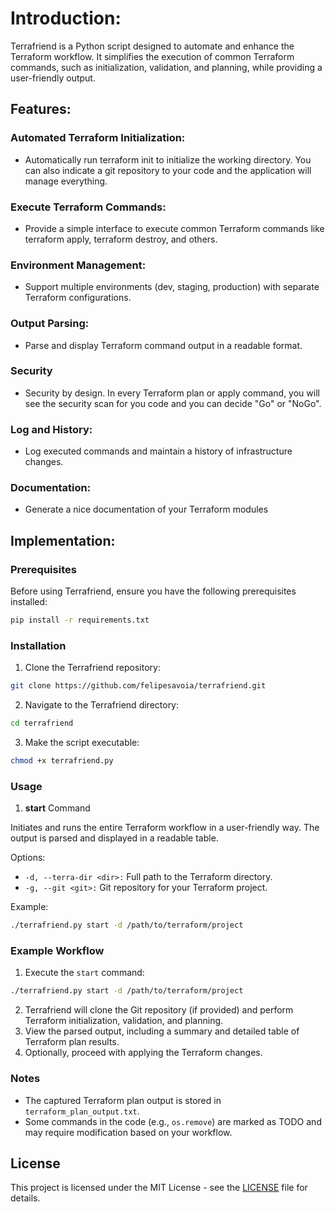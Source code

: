 # Introduction:

Terrafriend is a Python script designed to automate and enhance the Terraform workflow. It simplifies the execution of common Terraform commands, such as initialization, validation, and planning, while providing a user-friendly output.

## Features:

### Automated Terraform Initialization:

* Automatically run terraform init to initialize the working directory. You can also indicate a git repository to your code and the application will manage everything.

### Execute Terraform Commands:

* Provide a simple interface to execute common Terraform commands like terraform apply, terraform destroy, and others.

### Environment Management:

* Support multiple environments (dev, staging, production) with separate Terraform configurations.

### Output Parsing:

* Parse and display Terraform command output in a readable format.

### Security

* Security by design. In every Terraform plan or apply command, you will see the security scan for you code and you can decide "Go" or "NoGo".

### Log and History:

* Log executed commands and maintain a history of infrastructure changes.

### Documentation:

* Generate a nice documentation of your Terraform modules

## Implementation:

### Prerequisites

Before using Terrafriend, ensure you have the following prerequisites installed:

```bash
pip install -r requirements.txt
```

### Installation

1. Clone the Terrafriend repository:

```bash
git clone https://github.com/felipesavoia/terrafriend.git
```

2. Navigate to the Terrafriend directory:

```bash
cd terrafriend
```

3. Make the script executable:

```bash
chmod +x terrafriend.py
```

### Usage

1. **start** Command

Initiates and runs the entire Terraform workflow in a user-friendly way. The output is parsed and displayed in a readable table.

Options:

* `-d, --terra-dir <dir>:` Full path to the Terraform directory.
* `-g, --git <git>:` Git repository for your Terraform project.

Example:

```bash
./terrafriend.py start -d /path/to/terraform/project
```

### Example Workflow

1. Execute the ``start`` command:

```bash
./terrafriend.py start -d /path/to/terraform/project
```

2. Terrafriend will clone the Git repository (if provided) and perform Terraform initialization, validation, and planning.
3. View the parsed output, including a summary and detailed table of Terraform plan results.
4. Optionally, proceed with applying the Terraform changes.

### Notes

* The captured Terraform plan output is stored in ``terraform_plan_output.txt``.
* Some commands in the code (e.g., ``os.remove``) are marked as TODO and may require modification based on your workflow.

## License

This project is licensed under the MIT License - see the [LICENSE](https://github.com/fsavoia/terrafriend-automation/blob/master/LICENSE) file for details.




